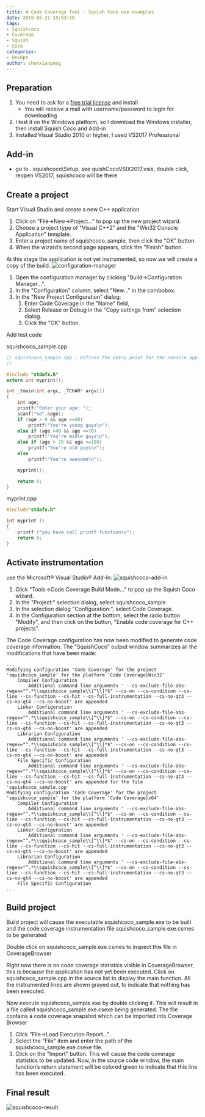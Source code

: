 ```yaml
---
title: A Code Coverage Tool - Squish Coco use examples
date: 2019-05-21 15:53:55
tags:
- Squishcoco
- Coverage
- Squish
- Coco
categories:
- DevOps
author: shenxianpeng
---
```


## Preparation

1. You need to ask for a [free trial license](https://www.froglogic.com/coco/free-trial/) and install
    * You will receive a mail with username/password to login for downloading
2. I test it on the Windows platform, so I download the Windows installer, then install Squish Coco and Add-in
3. Installed Visual Studio 2010 or higher, I used VS2017 Professional

<!-- more -->

## Add-in

* go to ..squishcoco\Setup, see quishCocoVSIX2017.vsix, double click, reopen VS2017, squishcoco will be there

## Create a project

Start Visual Studio and create a new C++ application

1. Click on "File→New→Project..." to pop up the new project wizard.
2. Choose a project type of "Visual C++2" and the "Win32 Console Application" template.
3. Enter a project name of squishcoco_sample, then click the "OK" button.
4. When the wizard’s second page appears, click the "Finish" button.

At this stage the application is not yet instrumented, so now we will create a copy of the build.
![configuration-manager](squishcoco/configuration-manager.png)

1. Open the configuration manager by clicking "Build→Configuration Manager...".
2. In the "Configuration" column, select "New..." in the combobox.
3. In the "New Project Configuration" dialog:
    1. Enter Code Coverage in the "Name" field,
    2. Select Release or Debug in the "Copy settings from" selection dialog.
    3. Click the "OK" button.

Add test code

squishcoco_sample.cpp

```c
// squishcoco_sample.cpp : Defines the entry point for the console application.
//

#include "stdafx.h"
extern int myprint();

int _tmain(int argc, _TCHAR* argv[])
{
    int age;
    printf("Enter your age: ");
    scanf("%d",&age);
    if (age > 0 && age <=40)
        printf("You're young guys\n");
    else if (age >40 && age <=70)
        printf("You're midle guys\n");
    else if (age > 70 && age <=100)
        printf("You're old guys\n");
    else
        printf("You're awesome\n");

    myprint();

    return 0;
}
```

myprint.cpp

```c
#include"stdafx.h"

int myprint ()
{
    printf ("you have call printf function\n");
    return 0;
}
```

## Activate instrumentation

use the Microsoft® Visual Studio® Add-In:
![squishcoco-add-in](squishcoco/squishcoco-add-in.png)

1. Click "Tools→Code Coverage Build Mode..." to pop up the Squish Coco wizard.
2. In the "Project:" selection dialog, select squishcoco_sample.
3. In the selection dialog "Configuration:", select Code Coverage.
4. In the Configuration section at the bottom, select the radio button "Modify", and then click on the button, "Enable code coverage for C++ projects".

The Code Coverage configuration has now been modified to generate code coverage information. The "SquishCoco" output window summarizes all the modifications that have been made:

```log
...
Modifying configuration 'Code Coverage' for the project 'squishcoco_sample' for the platform 'Code Coverage|Win32'
    Compiler Configuration
        Additional command line arguments ' --cs-exclude-file-abs-regex="^.*\\squishcoco_sample\\[^\\]*$" --cs-on --cs-condition --cs-line --cs-function --cs-hit --cs-full-instrumentation --cs-no-qt3 --cs-no-qt4 --cs-no-boost' are appended
    Linker Configuration
        Additional command line arguments ' --cs-exclude-file-abs-regex="^.*\\squishcoco_sample\\[^\\]*$" --cs-on --cs-condition --cs-line --cs-function --cs-hit --cs-full-instrumentation --cs-no-qt3 --cs-no-qt4 --cs-no-boost' are appended
    Librarian Configuration
        Additional command line arguments ' --cs-exclude-file-abs-regex="^.*\\squishcoco_sample\\[^\\]*$" --cs-on --cs-condition --cs-line --cs-function --cs-hit --cs-full-instrumentation --cs-no-qt3 --cs-no-qt4 --cs-no-boost' are appended
    File Specific Configuration
        Additional command line arguments ' --cs-exclude-file-abs-regex="^.*\\squishcoco_sample\\[^\\]*$" --cs-on --cs-condition --cs-line --cs-function --cs-hit --cs-full-instrumentation --cs-no-qt3 --cs-no-qt4 --cs-no-boost' are appended for the file 'squishcoco_sample.cpp'
Modifying configuration 'Code Coverage' for the project 'squishcoco_sample' for the platform 'Code Coverage|x64'
    Compiler Configuration
        Additional command line arguments ' --cs-exclude-file-abs-regex="^.*\\squishcoco_sample\\[^\\]*$" --cs-on --cs-condition --cs-line --cs-function --cs-hit --cs-full-instrumentation --cs-no-qt3 --cs-no-qt4 --cs-no-boost' are appended
    Linker Configuration
        Additional command line arguments ' --cs-exclude-file-abs-regex="^.*\\squishcoco_sample\\[^\\]*$" --cs-on --cs-condition --cs-line --cs-function --cs-hit --cs-full-instrumentation --cs-no-qt3 --cs-no-qt4 --cs-no-boost' are appended
    Librarian Configuration
        Additional command line arguments ' --cs-exclude-file-abs-regex="^.*\\squishcoco_sample\\[^\\]*$" --cs-on --cs-condition --cs-line --cs-function --cs-hit --cs-full-instrumentation --cs-no-qt3 --cs-no-qt4 --cs-no-boost' are appended
    File Specific Configuration
...
```

## Build project

Build project will cause the executable squishcoco_sample.exe to be built and the code coverage instrumentation file squishcoco_sample.exe.csmes to be generated

Double click on squishcoco_sample.exe.csmes to inspect this file in CoverageBrowser

Right now there is no code coverage statistics visible in CoverageBrowser, this is because the application has not yet been executed. Click on squishcoco_sample.cpp in the source list to display the main function. All the instrumented lines are shown grayed out, to indicate that nothing has been executed.

Now execute squishcoco_sample.exe by double clicking it. This will result in a file called squishcoco_sample.exe.csexe being generated. The file contains a code coverage snapshot which can be imported into Coverage Browser

1. Click "File->Load Execution Report...".
2. Select the "File" item and enter the path of the squishcoco_sample.exe.csexe file.
3. Click on the "Import" button.
This will cause the code coverage statistics to be updated. Now, in the source code window, the main function’s return statement will be colored green to indicate that this line has been executed.

## Final result

![squishcoco-result](squishcoco/squishcoco-result.png)
